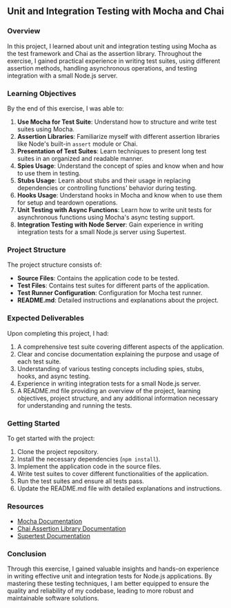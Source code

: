 ## Unit and Integration Testing with Mocha and Chai

### Overview
In this project, I learned about unit and integration testing using Mocha as the test framework and Chai as the assertion library. Throughout the exercise, I gained practical experience in writing test suites, using different assertion methods, handling asynchronous operations, and testing integration with a small Node.js server.

### Learning Objectives
By the end of this exercise, I was able to:

1. **Use Mocha for Test Suite**: Understand how to structure and write test suites using Mocha.
2. **Assertion Libraries**: Familiarize myself with different assertion libraries like Node's built-in `assert` module or Chai.
3. **Presentation of Test Suites**: Learn techniques to present long test suites in an organized and readable manner.
4. **Spies Usage**: Understand the concept of spies and know when and how to use them in testing.
5. **Stubs Usage**: Learn about stubs and their usage in replacing dependencies or controlling functions' behavior during testing.
6. **Hooks Usage**: Understand hooks in Mocha and know when to use them for setup and teardown operations.
7. **Unit Testing with Async Functions**: Learn how to write unit tests for asynchronous functions using Mocha's async testing support.
8. **Integration Testing with Node Server**: Gain experience in writing integration tests for a small Node.js server using Supertest.

### Project Structure
The project structure consists of:

- **Source Files**: Contains the application code to be tested.
- **Test Files**: Contains test suites for different parts of the application.
- **Test Runner Configuration**: Configuration for Mocha test runner.
- **README.md**: Detailed instructions and explanations about the project.

### Expected Deliverables
Upon completing this project, I had:

1. A comprehensive test suite covering different aspects of the application.
2. Clear and concise documentation explaining the purpose and usage of each test suite.
3. Understanding of various testing concepts including spies, stubs, hooks, and async testing.
4. Experience in writing integration tests for a small Node.js server.
5. A README.md file providing an overview of the project, learning objectives, project structure, and any additional information necessary for understanding and running the tests.

### Getting Started
To get started with the project:

1. Clone the project repository.
2. Install the necessary dependencies (`npm install`).
3. Implement the application code in the source files.
4. Write test suites to cover different functionalities of the application.
5. Run the test suites and ensure all tests pass.
6. Update the README.md file with detailed explanations and instructions.

### Resources
- [Mocha Documentation](https://mochajs.org/)
- [Chai Assertion Library Documentation](https://www.chaijs.com/)
- [Supertest Documentation](https://github.com/visionmedia/supertest)

### Conclusion
Through this exercise, I gained valuable insights and hands-on experience in writing effective unit and integration tests for Node.js applications. By mastering these testing techniques, I am better equipped to ensure the quality and reliability of my codebase, leading to more robust and maintainable software solutions.

